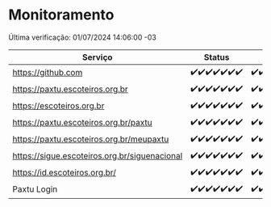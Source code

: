 # Monitoramento

Última verificação: 01/07/2024 14:06:00 -03

|Serviço|Status|Últimas 24h|
|---|---|---|
|https://github.com|<span title="2024-06-24: OK=24">✔️</span><span title="2024-06-25: OK=24">✔️</span><span title="2024-06-26: OK=24">✔️</span><span title="2024-06-27: OK=24">✔️</span><span title="2024-06-28: OK=24">✔️</span><span title="2024-06-29: OK=24">✔️</span><span title="2024-06-30: OK=17">✔️</span>|<span title="30/06/2024 14:06:00 -03 : 200">✔️</span><span title="30/06/2024 15:08:00 -03 : 200">✔️</span><span title="30/06/2024 16:04:00 -03 : 200">✔️</span><span title="30/06/2024 17:07:00 -03 : 200">✔️</span><span title="30/06/2024 18:05:00 -03 : 200">✔️</span><span title="30/06/2024 19:06:00 -03 : 200">✔️</span><span title="30/06/2024 20:07:00 -03 : 200">✔️</span><span title="30/06/2024 21:38:00 -03 : 200">✔️</span><span title="30/06/2024 23:03:00 -03 : 200">✔️</span><span title="01/07/2024 00:08:00 -03 : 200">✔️</span><span title="01/07/2024 01:09:00 -03 : 200">✔️</span><span title="01/07/2024 02:07:00 -03 : 200">✔️</span><span title="01/07/2024 03:11:00 -03 : 200">✔️</span><span title="01/07/2024 04:07:00 -03 : 200">✔️</span><span title="01/07/2024 05:10:00 -03 : 200">✔️</span><span title="01/07/2024 06:09:00 -03 : 200">✔️</span><span title="01/07/2024 07:09:00 -03 : 200">✔️</span><span title="01/07/2024 08:06:00 -03 : 200">✔️</span><span title="01/07/2024 09:13:00 -03 : 200">✔️</span><span title="01/07/2024 10:11:00 -03 : 200">✔️</span><span title="01/07/2024 11:06:00 -03 : 200">✔️</span><span title="01/07/2024 12:07:00 -03 : 200">✔️</span><span title="01/07/2024 13:08:00 -03 : 200">✔️</span><span title="01/07/2024 14:06:00 -03 : 200">✔️</span>|
|https://paxtu.escoteiros.org.br|<span title="2024-06-24: OK=24">✔️</span><span title="2024-06-25: OK=24">✔️</span><span title="2024-06-26: OK=24">✔️</span><span title="2024-06-27: OK=24">✔️</span><span title="2024-06-28: OK=24">✔️</span><span title="2024-06-29: OK=24">✔️</span><span title="2024-06-30: OK=17">✔️</span>|<span title="30/06/2024 14:06:00 -03 : 200">✔️</span><span title="30/06/2024 15:08:00 -03 : 200">✔️</span><span title="30/06/2024 16:04:00 -03 : 200">✔️</span><span title="30/06/2024 17:07:00 -03 : 200">✔️</span><span title="30/06/2024 18:05:00 -03 : 200">✔️</span><span title="30/06/2024 19:06:00 -03 : 200">✔️</span><span title="30/06/2024 20:07:00 -03 : 200">✔️</span><span title="30/06/2024 21:38:00 -03 : 200">✔️</span><span title="30/06/2024 23:03:00 -03 : 200">✔️</span><span title="01/07/2024 00:08:00 -03 : 200">✔️</span><span title="01/07/2024 01:09:00 -03 : 200">✔️</span><span title="01/07/2024 02:07:00 -03 : 200">✔️</span><span title="01/07/2024 03:11:00 -03 : 200">✔️</span><span title="01/07/2024 04:07:00 -03 : 200">✔️</span><span title="01/07/2024 05:10:00 -03 : 200">✔️</span><span title="01/07/2024 06:09:00 -03 : 200">✔️</span><span title="01/07/2024 07:09:00 -03 : 200">✔️</span><span title="01/07/2024 08:06:00 -03 : 200">✔️</span><span title="01/07/2024 09:13:00 -03 : 200">✔️</span><span title="01/07/2024 10:11:00 -03 : 200">✔️</span><span title="01/07/2024 11:06:00 -03 : 200">✔️</span><span title="01/07/2024 12:07:00 -03 : 200">✔️</span><span title="01/07/2024 13:08:00 -03 : 200">✔️</span><span title="01/07/2024 14:06:00 -03 : 200">✔️</span>|
|https://escoteiros.org.br|<span title="2024-06-24: OK=24">✔️</span><span title="2024-06-25: OK=24">✔️</span><span title="2024-06-26: OK=24">✔️</span><span title="2024-06-27: OK=24">✔️</span><span title="2024-06-28: OK=24">✔️</span><span title="2024-06-29: OK=24">✔️</span><span title="2024-06-30: OK=17">✔️</span>|<span title="30/06/2024 14:06:00 -03 : 200">✔️</span><span title="30/06/2024 15:08:00 -03 : 200">✔️</span><span title="30/06/2024 16:04:00 -03 : 200">✔️</span><span title="30/06/2024 17:07:00 -03 : 200">✔️</span><span title="30/06/2024 18:05:00 -03 : 200">✔️</span><span title="30/06/2024 19:06:00 -03 : 200">✔️</span><span title="30/06/2024 20:07:00 -03 : 200">✔️</span><span title="30/06/2024 21:38:00 -03 : 200">✔️</span><span title="30/06/2024 23:03:00 -03 : 200">✔️</span><span title="01/07/2024 00:08:00 -03 : 200">✔️</span><span title="01/07/2024 01:09:00 -03 : 200">✔️</span><span title="01/07/2024 02:07:00 -03 : 200">✔️</span><span title="01/07/2024 03:11:00 -03 : 200">✔️</span><span title="01/07/2024 04:07:00 -03 : 200">✔️</span><span title="01/07/2024 05:10:00 -03 : 200">✔️</span><span title="01/07/2024 06:09:00 -03 : 200">✔️</span><span title="01/07/2024 07:09:00 -03 : 200">✔️</span><span title="01/07/2024 08:06:00 -03 : 200">✔️</span><span title="01/07/2024 09:13:00 -03 : 200">✔️</span><span title="01/07/2024 10:11:00 -03 : 200">✔️</span><span title="01/07/2024 11:06:00 -03 : 200">✔️</span><span title="01/07/2024 12:07:00 -03 : 200">✔️</span><span title="01/07/2024 13:08:00 -03 : 200">✔️</span><span title="01/07/2024 14:06:00 -03 : 200">✔️</span>|
|https://paxtu.escoteiros.org.br/paxtu|<span title="2024-06-24: OK=24">✔️</span><span title="2024-06-25: OK=24">✔️</span><span title="2024-06-26: OK=24">✔️</span><span title="2024-06-27: OK=24">✔️</span><span title="2024-06-28: OK=24">✔️</span><span title="2024-06-29: OK=24">✔️</span><span title="2024-06-30: OK=17">✔️</span>|<span title="30/06/2024 14:06:00 -03 : 200">✔️</span><span title="30/06/2024 15:08:00 -03 : 200">✔️</span><span title="30/06/2024 16:04:00 -03 : 200">✔️</span><span title="30/06/2024 17:07:00 -03 : 200">✔️</span><span title="30/06/2024 18:05:00 -03 : 200">✔️</span><span title="30/06/2024 19:06:00 -03 : 200">✔️</span><span title="30/06/2024 20:07:00 -03 : 200">✔️</span><span title="30/06/2024 21:38:00 -03 : 200">✔️</span><span title="30/06/2024 23:03:00 -03 : 200">✔️</span><span title="01/07/2024 00:08:00 -03 : 200">✔️</span><span title="01/07/2024 01:09:00 -03 : 200">✔️</span><span title="01/07/2024 02:07:00 -03 : 200">✔️</span><span title="01/07/2024 03:11:00 -03 : 200">✔️</span><span title="01/07/2024 04:07:00 -03 : 200">✔️</span><span title="01/07/2024 05:10:00 -03 : 200">✔️</span><span title="01/07/2024 06:09:00 -03 : 200">✔️</span><span title="01/07/2024 07:09:00 -03 : 200">✔️</span><span title="01/07/2024 08:06:00 -03 : 200">✔️</span><span title="01/07/2024 09:14:00 -03 : 200">✔️</span><span title="01/07/2024 10:11:00 -03 : 200">✔️</span><span title="01/07/2024 11:07:00 -03 : 200">✔️</span><span title="01/07/2024 12:07:00 -03 : 200">✔️</span><span title="01/07/2024 13:08:00 -03 : 200">✔️</span><span title="01/07/2024 14:06:00 -03 : 200">✔️</span>|
|https://paxtu.escoteiros.org.br/meupaxtu|<span title="2024-06-24: OK=24">✔️</span><span title="2024-06-25: OK=24">✔️</span><span title="2024-06-26: OK=24">✔️</span><span title="2024-06-27: OK=24">✔️</span><span title="2024-06-28: OK=24">✔️</span><span title="2024-06-29: OK=24">✔️</span><span title="2024-06-30: OK=17">✔️</span>|<span title="30/06/2024 14:06:00 -03 : 200">✔️</span><span title="30/06/2024 15:08:00 -03 : 200">✔️</span><span title="30/06/2024 16:04:00 -03 : 200">✔️</span><span title="30/06/2024 17:07:00 -03 : 200">✔️</span><span title="30/06/2024 18:05:00 -03 : 200">✔️</span><span title="30/06/2024 19:06:00 -03 : 200">✔️</span><span title="30/06/2024 20:07:00 -03 : 200">✔️</span><span title="30/06/2024 21:38:00 -03 : 200">✔️</span><span title="30/06/2024 23:03:00 -03 : 200">✔️</span><span title="01/07/2024 00:08:00 -03 : 200">✔️</span><span title="01/07/2024 01:09:00 -03 : 200">✔️</span><span title="01/07/2024 02:07:00 -03 : 200">✔️</span><span title="01/07/2024 03:11:00 -03 : 200">✔️</span><span title="01/07/2024 04:07:00 -03 : 200">✔️</span><span title="01/07/2024 05:10:00 -03 : 200">✔️</span><span title="01/07/2024 06:09:00 -03 : 200">✔️</span><span title="01/07/2024 07:09:00 -03 : 200">✔️</span><span title="01/07/2024 08:06:00 -03 : 200">✔️</span><span title="01/07/2024 09:14:00 -03 : 200">✔️</span><span title="01/07/2024 10:11:00 -03 : 200">✔️</span><span title="01/07/2024 11:07:00 -03 : 200">✔️</span><span title="01/07/2024 12:07:00 -03 : 200">✔️</span><span title="01/07/2024 13:08:00 -03 : 200">✔️</span><span title="01/07/2024 14:06:00 -03 : 200">✔️</span>|
|https://sigue.escoteiros.org.br/siguenacional|<span title="2024-06-24: OK=24">✔️</span><span title="2024-06-25: OK=24">✔️</span><span title="2024-06-26: OK=24">✔️</span><span title="2024-06-27: OK=24">✔️</span><span title="2024-06-28: OK=24">✔️</span><span title="2024-06-29: OK=24">✔️</span><span title="2024-06-30: OK=17">✔️</span>|<span title="30/06/2024 14:06:00 -03 : 200">✔️</span><span title="30/06/2024 15:08:00 -03 : 200">✔️</span><span title="30/06/2024 16:04:00 -03 : 200">✔️</span><span title="30/06/2024 17:07:00 -03 : 200">✔️</span><span title="30/06/2024 18:05:00 -03 : 200">✔️</span><span title="30/06/2024 19:06:00 -03 : 200">✔️</span><span title="30/06/2024 20:07:00 -03 : 200">✔️</span><span title="30/06/2024 21:38:00 -03 : 200">✔️</span><span title="30/06/2024 23:03:00 -03 : 200">✔️</span><span title="01/07/2024 00:08:00 -03 : 200">✔️</span><span title="01/07/2024 01:09:00 -03 : 200">✔️</span><span title="01/07/2024 02:07:00 -03 : 200">✔️</span><span title="01/07/2024 03:11:00 -03 : 200">✔️</span><span title="01/07/2024 04:07:00 -03 : 200">✔️</span><span title="01/07/2024 05:10:00 -03 : 200">✔️</span><span title="01/07/2024 06:09:00 -03 : 200">✔️</span><span title="01/07/2024 07:09:00 -03 : 200">✔️</span><span title="01/07/2024 08:06:00 -03 : 200">✔️</span><span title="01/07/2024 09:14:00 -03 : 200">✔️</span><span title="01/07/2024 10:11:00 -03 : 200">✔️</span><span title="01/07/2024 11:07:00 -03 : 200">✔️</span><span title="01/07/2024 12:07:00 -03 : 200">✔️</span><span title="01/07/2024 13:08:00 -03 : 200">✔️</span><span title="01/07/2024 14:06:00 -03 : 200">✔️</span>|
|https://id.escoteiros.org.br/|<span title="2024-06-24: OK=24">✔️</span><span title="2024-06-25: OK=24">✔️</span><span title="2024-06-26: OK=24">✔️</span><span title="2024-06-27: OK=24">✔️</span><span title="2024-06-28: OK=24">✔️</span><span title="2024-06-29: OK=24">✔️</span><span title="2024-06-30: OK=17">✔️</span>|<span title="30/06/2024 14:06:00 -03 : 200">✔️</span><span title="30/06/2024 15:08:00 -03 : 200">✔️</span><span title="30/06/2024 16:04:00 -03 : 200">✔️</span><span title="30/06/2024 17:07:00 -03 : 200">✔️</span><span title="30/06/2024 18:05:00 -03 : 200">✔️</span><span title="30/06/2024 19:06:00 -03 : 200">✔️</span><span title="30/06/2024 20:07:00 -03 : 200">✔️</span><span title="30/06/2024 21:38:00 -03 : 200">✔️</span><span title="30/06/2024 23:03:00 -03 : 200">✔️</span><span title="01/07/2024 00:08:00 -03 : 200">✔️</span><span title="01/07/2024 01:09:00 -03 : 200">✔️</span><span title="01/07/2024 02:07:00 -03 : 200">✔️</span><span title="01/07/2024 03:11:00 -03 : 200">✔️</span><span title="01/07/2024 04:07:00 -03 : 200">✔️</span><span title="01/07/2024 05:10:00 -03 : 200">✔️</span><span title="01/07/2024 06:09:00 -03 : 200">✔️</span><span title="01/07/2024 07:09:00 -03 : 200">✔️</span><span title="01/07/2024 08:06:00 -03 : 200">✔️</span><span title="01/07/2024 09:14:00 -03 : 200">✔️</span><span title="01/07/2024 10:11:00 -03 : 200">✔️</span><span title="01/07/2024 11:07:00 -03 : 200">✔️</span><span title="01/07/2024 12:07:00 -03 : 200">✔️</span><span title="01/07/2024 13:08:00 -03 : 200">✔️</span><span title="01/07/2024 14:06:00 -03 : 200">✔️</span>|
|Paxtu Login|<span title="2024-06-24: OK=24">✔️</span><span title="2024-06-25: OK=24">✔️</span><span title="2024-06-26: OK=24">✔️</span><span title="2024-06-27: OK=24">✔️</span><span title="2024-06-28: OK=24">✔️</span><span title="2024-06-29: OK=24">✔️</span><span title="2024-06-30: OK=17">✔️</span>|<span title="30/06/2024 14:06:00 -03 : 200">✔️</span><span title="30/06/2024 15:08:00 -03 : 200">✔️</span><span title="30/06/2024 16:04:00 -03 : 200">✔️</span><span title="30/06/2024 17:07:00 -03 : 200">✔️</span><span title="30/06/2024 18:05:00 -03 : 200">✔️</span><span title="30/06/2024 19:06:00 -03 : 200">✔️</span><span title="30/06/2024 20:07:00 -03 : 200">✔️</span><span title="30/06/2024 21:38:00 -03 : 200">✔️</span><span title="30/06/2024 23:03:00 -03 : 200">✔️</span><span title="01/07/2024 00:08:00 -03 : 200">✔️</span><span title="01/07/2024 01:09:00 -03 : 200">✔️</span><span title="01/07/2024 02:07:00 -03 : 200">✔️</span><span title="01/07/2024 03:11:00 -03 : 200">✔️</span><span title="01/07/2024 04:07:00 -03 : 200">✔️</span><span title="01/07/2024 05:10:00 -03 : 200">✔️</span><span title="01/07/2024 06:09:00 -03 : 200">✔️</span><span title="01/07/2024 07:09:00 -03 : 200">✔️</span><span title="01/07/2024 08:06:00 -03 : 200">✔️</span><span title="01/07/2024 09:14:00 -03 : 200">✔️</span><span title="01/07/2024 10:11:00 -03 : 200">✔️</span><span title="01/07/2024 11:07:00 -03 : 200">✔️</span><span title="01/07/2024 12:07:00 -03 : 200">✔️</span><span title="01/07/2024 13:08:00 -03 : 200">✔️</span><span title="01/07/2024 14:06:00 -03 : 200">✔️</span>|
